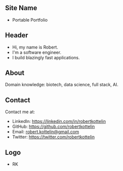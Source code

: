 ## Site Name
- Portable Portfolio

## Header
- Hi, my name is Robert. 
- I'm a software engineer.
- I build blazingly fast applications.

## About
Domain knowledge: biotech, data science, full stack, AI.

## Contact
Contact me at:
- LinkedIn: https://linkedin.com/in/robertkottelin
- GitHub: https://github.com/robertkottelin
- Email: robert.kottelin@gmail.com
- Twitter: https://twitter.com/robertkottelin

## Logo
- RK